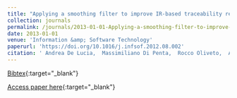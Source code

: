 ```yaml
---
title: "Applying a smoothing filter to improve IR-based traceability recovery processes: An empirical investigation"
collection: journals
permalink: /journals/2013-01-01-Applying-a-smoothing-filter-to-improve-IR-based-traceability-recovery-processes-An-empirical-investigation
date: 2013-01-01
venue: 'Information &amp; Software Technology'
paperurl: 'https://doi.org/10.1016/j.infsof.2012.08.002'
citation: ' Andrea De Lucia,  Massimiliano Di Penta,  Rocco Oliveto,  Annibale Panichella,  Sebastiano Panichella, &quot;Applying a smoothing filter to improve IR-based traceability recovery processes: An empirical investigation.&quot; Information &amp;amp; Software Technology, 2013.'
---
```

[Bibtex](https://dblp.org/rec/bib/journals/infsof/LuciaPOPP13){:target="_blank"}

[Access paper here](https://doi.org/10.1016/j.infsof.2012.08.002){:target="_blank"}
